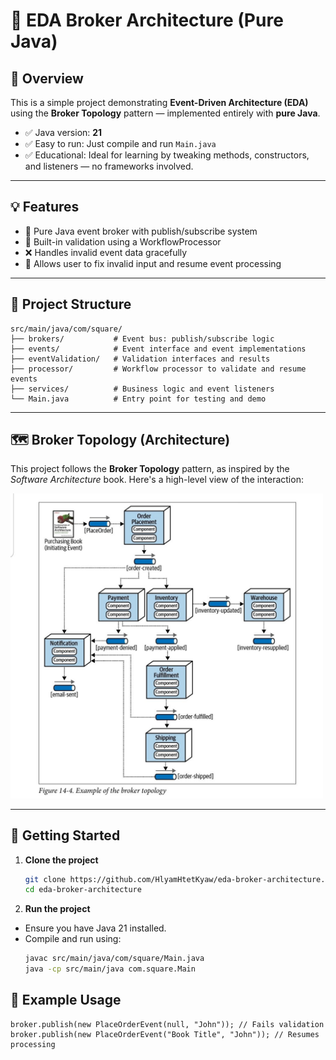 # 🧭 EDA Broker Architecture (Pure Java)

## 📌 Overview

This is a simple project demonstrating **Event-Driven Architecture (EDA)** using the **Broker Topology** pattern — implemented entirely with **pure Java**.

- ✅ Java version: **21**
- ✅ Easy to run: Just compile and run `Main.java`
- ✅ Educational: Ideal for learning by tweaking methods, constructors, and listeners — no frameworks involved.

---

## 💡 Features

- 🔄 Pure Java event broker with publish/subscribe system
- 🧠 Built-in validation using a WorkflowProcessor
- ❌ Handles invalid event data gracefully
- 🔁 Allows user to fix invalid input and resume event processing

---

## 📁 Project Structure



```
src/main/java/com/square/
├── brokers/           # Event bus: publish/subscribe logic
├── events/            # Event interface and event implementations
├── eventValidation/   # Validation interfaces and results
├── processor/         # Workflow processor to validate and resume events
├── services/          # Business logic and event listeners
└── Main.java          # Entry point for testing and demo
```

---

## 🗺️ Broker Topology (Architecture)

This project follows the **Broker Topology** pattern, as inspired by the _Software Architecture_ book. Here's a high-level view of the interaction:

<img src="img/project_overview.jpg" alt="Project Overview" width="500">

---

## 🚀 Getting Started

1. **Clone the project**
   ```bash
   git clone https://github.com/HlyamHtetKyaw/eda-broker-architecture.git
   cd eda-broker-architecture

2. **Run the project**
 - Ensure you have Java 21 installed.
 - Compile and run using:
   ```bash
   javac src/main/java/com/square/Main.java
   java -cp src/main/java com.square.Main

## 🧪 Example Usage
   ```
   broker.publish(new PlaceOrderEvent(null, "John")); // Fails validation
   broker.publish(new PlaceOrderEvent("Book Title", "John")); // Resumes processing
   ```